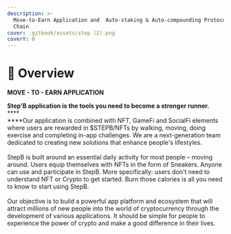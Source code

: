 ```yaml
---
description: >-
  Move-to-Earn Application and  Auto-staking & Auto-compounding Protocol in BNB
  Chain
cover: .gitbook/assets/step (2).png
coverY: 0
---
```


# 🏃 Overview

**MOVE - TO - EARN APPLICATION**

**Step'B application is the tools you need to become a stronger runner.** \
****\
****Our application is combined with NFT, GameFi and SocialFi elements where users are rewarded in $STEPB/NFTs by walking, moving, doing exercise and completing in-app challenges. We are a next-generation team dedicated to creating new solutions that enhance people's lifestyles.\
\
StepB is built around an essential daily activity for most people – moving around. Users equip themselves with NFTs in the form of Sneakers. Anyone can use and participate in StepB. More specifically: users don't need to understand NFT or Crypto to get started. Burn those calories is all you need to know to start using StepB.\
\
Our objective is to build a powerful app platform and ecosystem that will attract millions of new people into the world of cryptocurrency through the development of various applications. It should be simple for people to experience the power of crypto and make a good difference in their lives.

